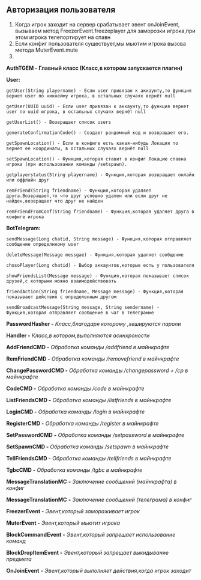 ## Авторизация пользователя
1. Когда игрок заходит на сервер срабатывает эвент onJoinEvent, вызываем метод FreezerEvent.freezeplayer для заморозки игрока,при этом игрока телепортирует на спавн
2. Если конфиг пользователя существует,мы мьютим игрока вызова метода MuterEvent.mute
3. 

**AuthTGEM - Главный класс (Класс,в котором запускается плагин)**

**User:**

    getUser(String playername) - Если user привязан к аккаунту,то функция вернет user по никнейму игрока, в остальных случаях вернёт null

    getUser(UUID uuid) - Если user привязан к аккаунту,то функция вернет user по uuid игрока, в остальных случаях вернёт null

    getUserList() - Возвращает список users

    generateConfirmationCode() - Cоздает рандомный код и возвращает его. 

    getSpawnLocation() - Если в конфиге есть какая-нибудь Локация то вернет ее координаты, в остальных случаях вернёт null

    setSpawnLocation() - Функция,которая ставит в конфиг Локацию спавна игрока (при использовании команды /setspawn).

    getplayerstatus(String playername) - Функция,которая возвращает онлайн или оффлайн друг

    remFriend(String friendname) - Функция,которая удаляет друга.Возвращает,то что друг успешно удален или если друг не найден,возвращает что друг не найден

    remFriendFromConf(String friendname) - Функция,которая удаляет друга в конфиге игрока

**BotTelegram:**

    sendMessage(Long chatid, String message) - Функция,которая отправляет сообщение определнному user

    deleteMessage(Message messgae) - Функция,которая удаляет сообщение

    chosoPlayer(Long chatid) - Выбор аккаунтов,которые есть у пользователя

    showFriendsList(Message message) - Функция,которая показывает список друзей,с которыми можно взаимодействовать

    friendAction(String friendname, Message message) - Функция,которая показывает действия с определенным другом

    sendBroadcastMessage(String message, String sendername) - Функция,которая отправляет сообщение в чат в телеграмме

**PasswordHasher -** _Класс,благодаря которому ,хешируются пароли_

**Handler -** _Класс,в котором,выполняются асинхроности_

**AddFriendCMD -** _Обработка команды /addfriend в майнкрафте_

**RemFriendCMD -** _Обработка команды /removefriend в майнкрафте_

**ChangePasswordCMD -** _Обработка команды /changepassword + /cp в майнкрафте_

**CodeCMD -** _Обработка команды /code в майнкрафте_

**ListFriendsCMD -** _Обработка команды /listfriends в майнкрафте_

**LoginCMD -** _Обработка команды /login в майнкрафте_

**RegisterCMD -** _Обработка команды /register в майнкрафте_

**SetPasswordCMD** **-** _Обработка команды /setpassword в майнкрафте_

**SetSpawnCMD -** _Обработка команды /setspawn в майнкрафте_

**TellFriendsCMD -** _Обработка команды /tellfriends в майнкрафте_

**TgbcCMD -** _Обработка команды /tgbc в майнкрафте_

**MessageTranslationMC** **-** _Заключение сообщений (майнкрафта) в конфиг_

**MessageTranslationMC** **-** _Заключение сообщений (телеграма) в конфиг_

**FreezerEvent -** _Эвент,который замораживает игрок_

**MuterEvent -** _Эвент,который мьютит игрока_

**BlockCommandEvent -** _Эвент,который запрещает использование команд_

**BlockDropItemEvent -** _Эвент,который запрещает выкидывание предмета_

**OnJoinEvent** **-** _Эвент,который выполняет действия,когда игрок заходит_
